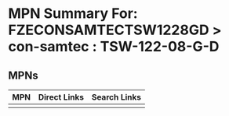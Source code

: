 



# MPN Summary For: FZECONSAMTECTSW1228GD > con-samtec : TSW-122-08-G-D

## MPNs
  

|MPN|Direct Links|Search Links|
| :--- | :--- | :--- |
||||
